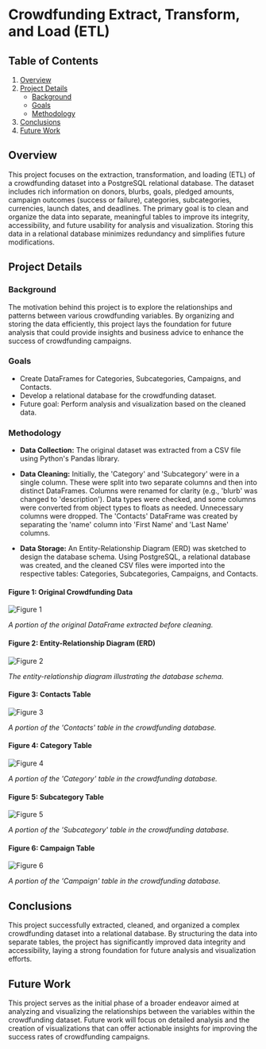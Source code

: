 # Crowdfunding Extract, Transform, and Load (ETL)

## Table of Contents
1. [Overview](#overview)
2. [Project Details](#project-details)
   - [Background](#background)
   - [Goals](#goals)
   - [Methodology](#methodology)
3. [Conclusions](#conclusions)
4. [Future Work](#future-work)

## Overview

This project focuses on the extraction, transformation, and loading (ETL) of a crowdfunding dataset into a PostgreSQL relational database. The dataset includes rich information on donors, blurbs, goals, pledged amounts, campaign outcomes (success or failure), categories, subcategories, currencies, launch dates, and deadlines. The primary goal is to clean and organize the data into separate, meaningful tables to improve its integrity, accessibility, and future usability for analysis and visualization. Storing this data in a relational database minimizes redundancy and simplifies future modifications.

## Project Details

### Background

The motivation behind this project is to explore the relationships and patterns between various crowdfunding variables. By organizing and storing the data efficiently, this project lays the foundation for future analysis that could provide insights and business advice to enhance the success of crowdfunding campaigns.

### Goals

- Create DataFrames for Categories, Subcategories, Campaigns, and Contacts.
- Develop a relational database for the crowdfunding dataset.
- Future goal: Perform analysis and visualization based on the cleaned data.

### Methodology

- **Data Collection:** The original dataset was extracted from a CSV file using Python's Pandas library.

- **Data Cleaning:** Initially, the 'Category' and 'Subcategory' were in a single column. These were split into two separate columns and then into distinct DataFrames. Columns were renamed for clarity (e.g., 'blurb' was changed to 'description'). Data types were checked, and some columns were converted from object types to floats as needed. Unnecessary columns were dropped. The 'Contacts' DataFrame was created by separating the 'name' column into 'First Name' and 'Last Name' columns.

- **Data Storage:** An Entity-Relationship Diagram (ERD) was sketched to design the database schema. Using PostgreSQL, a relational database was created, and the cleaned CSV files were imported into the respective tables: Categories, Subcategories, Campaigns, and Contacts.

#### Figure 1: Original Crowdfunding Data
![Figure 1](https://github.com/pixare7/Crowdfunding-ETL/blob/main/images/fig1.png)

*A portion of the original DataFrame extracted before cleaning.*

#### Figure 2: Entity-Relationship Diagram (ERD)
![Figure 2](https://github.com/pixare7/Crowdfunding-ETL/blob/main/images/fig2.png)

*The entity-relationship diagram illustrating the database schema.*

#### Figure 3: Contacts Table
![Figure 3](https://github.com/pixare7/Crowdfunding-ETL/blob/main/images/fig3.png)

*A portion of the 'Contacts' table in the crowdfunding database.*

#### Figure 4: Category Table
![Figure 4](https://github.com/pixare7/Crowdfunding-ETL/blob/main/images/fig4.png)

*A portion of the 'Category' table in the crowdfunding database.*

#### Figure 5: Subcategory Table
![Figure 5](https://github.com/pixare7/Crowdfunding-ETL/blob/main/images/fig5.png)

*A portion of the 'Subcategory' table in the crowdfunding database.*

#### Figure 6: Campaign Table
![Figure 6](https://github.com/pixare7/Crowdfunding-ETL/blob/main/images/fig6.png)

*A portion of the 'Campaign' table in the crowdfunding database.*

## Conclusions

This project successfully extracted, cleaned, and organized a complex crowdfunding dataset into a relational database. By structuring the data into separate tables, the project has significantly improved data integrity and accessibility, laying a strong foundation for future analysis and visualization efforts.

## Future Work

This project serves as the initial phase of a broader endeavor aimed at analyzing and visualizing the relationships between the variables within the crowdfunding dataset. Future work will focus on detailed analysis and the creation of visualizations that can offer actionable insights for improving the success rates of crowdfunding campaigns.
